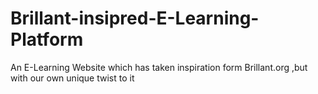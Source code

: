 # Brillant-insipred-E-Learning-Platform
An E-Learning Website which has taken inspiration form Brillant.org ,but with our own unique twist to it
